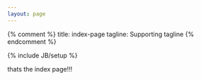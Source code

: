 ```yaml
---
layout: page
---
```

{% comment %}
title: index-page
tagline: Supporting tagline
{% endcomment %}


{% include JB/setup %}

thats the index page!!!
